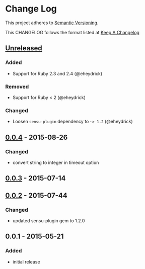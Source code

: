 # Change Log
This project adheres to [Semantic Versioning](http://semver.org/).

This CHANGELOG follows the format listed at [Keep A Changelog](http://keepachangelog.com/)

## [Unreleased]
### Added
- Support for Ruby 2.3 and 2.4 (@eheydrick)

### Removed
- Support for Ruby < 2 (@eheydrick)

### Changed
- Loosen `sensu-plugin` dependency to `~> 1.2` (@eheydrick)

## [0.0.4] - 2015-08-26
### Changed
- convert string to integer in timeout option

## [0.0.3] - 2015-07-14

## [0.0.2] - 2015-07-44
### Changed
- updated sensu-plugin gem to 1.2.0

## 0.0.1 - 2015-05-21
### Added
- initial release

[Unreleased]: https://github.com/sensu-plugins/sensu-plugins-pingdom/compare/0.0.4...HEAD
[0.0.4]: https://github.com/sensu-plugins/sensu-plugins-pingdom/compare/0.0.3...0.0.4
[0.0.3]: https://github.com/sensu-plugins/sensu-plugins-pingdom/compare/0.0.2...0.0.3
[0.0.2]: https://github.com/sensu-plugins/sensu-plugins-pingdom/compare/0.0.1...0.0.2
